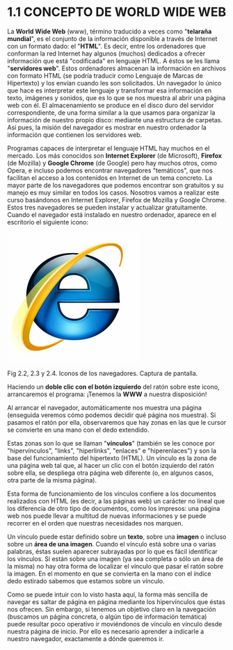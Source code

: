 
# 1.1 CONCEPTO DE WORLD WIDE WEB

La **World Wide Web** (www), término traducido a veces como "**telaraña mundial**", es el conjunto de la información disponible a través de Internet con un formato dado: el "**HTML**". Es decir, entre los ordenadores que conforman la red Internet hay algunos (muchos) dedicados a ofrecer información que está "codificada" en lenguaje HTML. A éstos se les llama "**servidores web**". Estos ordenadores almacenan la información en archivos con formato HTML (se podría traducir como Lenguaje de Marcas de Hipertexto) y los envían cuando les son solicitados. Un navegador lo único que hace es interpretar este lenguaje y transformar esa información en texto, imágenes y sonidos, que es lo que se nos muestra al abrir una página web con él. El almacenamiento se produce en el disco duro del servidor correspondiente, de una forma similar a la que usamos para organizar la información de nuestro propio disco: mediante una estructura de carpetas. Así pues, la misión del navegador es mostrar en nuestro ordenador la información que contienen los servidores web.

Programas capaces de interpretar el lenguaje HTML hay muchos en el mercado. Los más conocidos son **Internet Explorer** (de Microsoft), **Firefox** (de Mozilla) y **Google Chrome** (de Google) pero hay muchos otros, como Opera, e incluso podemos encontrar navegadores "temáticos", que nos facilitan el acceso a los contenidos en Internet de un tema concreto. La mayor parte de los navegadores que podemos encontrar son gratuitos y su manejo es muy similar en todos los casos. Nosotros vamos a realizar este curso basándonos en Internet Explorer, Firefox de Mozilla y Google Chrome. Estos tres navegadores se pueden instalar y actualizar gratuitamente. Cuando el navegador está instalado en nuestro ordenador, aparece en el escritorio el siguiente icono:


![](img/explorer_icono.jpg)

Fig 2.2, 2.3 y 2.4. Iconos de los navegadores. Captura de pantalla.

Haciendo un **doble clic con el botón izquierdo** del ratón sobre este icono, arrancaremos el programa: ¡Tenemos la **WWW** a nuestra disposición!

Al arrancar el navegador, automáticamente nos muestra una página (enseguida veremos cómo podemos decidir qué página nos muestra). Si pasamos el ratón por ella, observaremos que hay zonas en las que le cursor se convierte en una mano con el dedo extendido.

Estas zonas son lo que se llaman "**vínculos**" (también se les conoce por "hipervínculos", "links", "hiperlinks", "enlaces" e "hiperenlaces") y son la base del funcionamiento del hipertexto (HTML). Un vínculo es la zona de una página web tal que, al hacer un clic con el botón izquierdo del ratón sobre ella, se despliega otra página web diferente (o, en algunos casos, otra parte de la misma página).

Esta forma de funcionamiento de los vínculos confiere a los documentos realizados con HTML (es decir, a las páginas web) un carácter no lineal que los diferencia de otro tipo de documentos, como los impresos: una página web nos puede llevar a multitud de nuevas informaciones y se puede recorrer en el orden que nuestras necesidades nos marquen.

Un vínculo puede estar definido sobre un **texto**, sobre una **imagen** o incluso sobre un **área de una imagen**. Cuando el vínculo está sobre una o varias palabras, éstas suelen aparecer subrayadas por lo que es fácil identificar los vínculos. Si están sobre una imagen (ya sea completa o sólo un área de la misma) no hay otra forma de localizar el vínculo que pasar el ratón sobre la imagen. En el momento en que se convierta en la mano con el índice dedo estirado sabemos que estamos sobre un vínculo.

Como se puede intuir con lo visto hasta aquí, la forma más sencilla de navegar es saltar de página en página mediante los hipervínculos que éstas nos ofrecen. Sin embargo, si tenemos un objetivo claro en la navegación (buscamos un página concreta, o algún tipo de información temática) puede resultar poco operativo ir moviéndonos de vínculo en vínculo desde nuestra página de inicio. Por ello es necesario aprender a indicarle a nuestro navegador, exactamente a dónde queremos ir.

